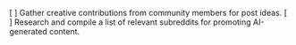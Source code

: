 [ ] Gather creative contributions from community members for post ideas.
[ ] Research and compile a list of relevant subreddits for promoting AI-generated content.